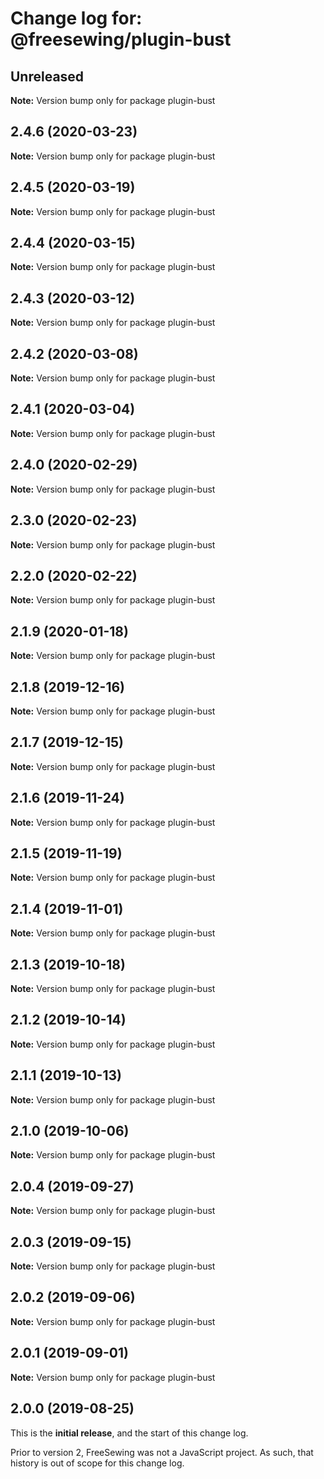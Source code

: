# Change log for: @freesewing/plugin-bust


## Unreleased

**Note:** Version bump only for package plugin-bust


## 2.4.6 (2020-03-23)

**Note:** Version bump only for package plugin-bust


## 2.4.5 (2020-03-19)

**Note:** Version bump only for package plugin-bust


## 2.4.4 (2020-03-15)

**Note:** Version bump only for package plugin-bust


## 2.4.3 (2020-03-12)

**Note:** Version bump only for package plugin-bust


## 2.4.2 (2020-03-08)

**Note:** Version bump only for package plugin-bust


## 2.4.1 (2020-03-04)

**Note:** Version bump only for package plugin-bust


## 2.4.0 (2020-02-29)

**Note:** Version bump only for package plugin-bust


## 2.3.0 (2020-02-23)

**Note:** Version bump only for package plugin-bust


## 2.2.0 (2020-02-22)

**Note:** Version bump only for package plugin-bust


## 2.1.9 (2020-01-18)

**Note:** Version bump only for package plugin-bust


## 2.1.8 (2019-12-16)

**Note:** Version bump only for package plugin-bust


## 2.1.7 (2019-12-15)

**Note:** Version bump only for package plugin-bust


## 2.1.6 (2019-11-24)

**Note:** Version bump only for package plugin-bust


## 2.1.5 (2019-11-19)

**Note:** Version bump only for package plugin-bust


## 2.1.4 (2019-11-01)

**Note:** Version bump only for package plugin-bust


## 2.1.3 (2019-10-18)

**Note:** Version bump only for package plugin-bust


## 2.1.2 (2019-10-14)

**Note:** Version bump only for package plugin-bust


## 2.1.1 (2019-10-13)

**Note:** Version bump only for package plugin-bust


## 2.1.0 (2019-10-06)

**Note:** Version bump only for package plugin-bust


## 2.0.4 (2019-09-27)

**Note:** Version bump only for package plugin-bust


## 2.0.3 (2019-09-15)

**Note:** Version bump only for package plugin-bust


## 2.0.2 (2019-09-06)

**Note:** Version bump only for package plugin-bust


## 2.0.1 (2019-09-01)

**Note:** Version bump only for package plugin-bust




## 2.0.0 (2019-08-25)

This is the **initial release**, and the start of this change log.

Prior to version 2, FreeSewing was not a JavaScript project.
As such, that history is out of scope for this change log.
